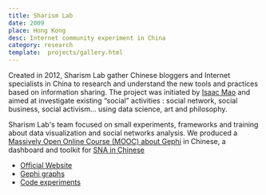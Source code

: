 ```yaml
---
title: Sharism Lab
date: 2009
place: Hong Kong
desc: Internet community experiment in China
category: research
template:  projects/gallery.html
---
```


Created in 2012, Sharism Lab gather Chinese bloggers and Internet specialists in China to research and understand the new tools and practices based on information sharing. The project was initiated by [Isaac Mao](http://isaacmao.com/) and aimed at investigate existing “social” activities : social network, social business, social activism… using data science, art and philosophy. 

Sharism Lab's team focused on small experiments, frameworks and training about data visualization and social networks analysis. We produced a [Massively Open Online Course (MOOC) about Gephi](https://www.udemy.com/gephi/?locale=zh_CN) in Chinese, a dashboard and toolkit for [SNA in Chinese](https://github.com/sharismlab/social-brain-framework)

* [Official Website](http://sharismlab.com/)
* [Gephi graphs](http://sharismlab.com/pipeline/home/)
* [Code experiments](https://github.com/sharismlab)
